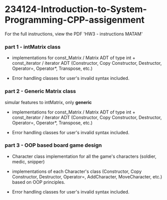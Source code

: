# 234124-Introduction-to-System-Programming-CPP-assigenment

For the full instructions, view the PDF 'HW3 - instructions MATAM'

### part 1 - intMatrix class

- implementations for const_Matrix / Matrix ADT of type int + const_iterator / iterator ADT  (Constructor, Copy Constructor, Destructor, Operator=, Operator*, Transpose, etc.)

- Error handling classes for user's invalid syntax included.

### part 2 - Generic Matrix<T> class
  simular features to intMatrix, only **generic**
  
- implementations for const_Matrix<T> / Matrix<T> ADT of type int + const_iterator / iterator ADT  (Constructor, Copy Constructor, Destructor, Operator=, Operator*, Transpose, etc.)

- Error handling classes for user's invalid syntax included.

### part 3 - OOP based board game design 

- Character class implementation for all the game's characters (soldier, medic, snipper)

- implementations of each Character's class  (Constructor, Copy Constructor, Destructor, Operator=, AddCharacter, MoveCharacter, etc.) based on OOP principles.

- Error handling classes for user's invalid syntax included.
